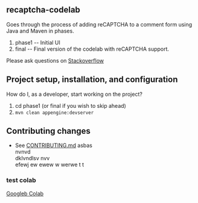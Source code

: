 ## recaptcha-codelab

Goes through the process of adding reCAPTCHA to a comment form using Java and Maven in phases.

1. phase1 -- Initial UI
2. final -- Final version of the codelab with reCAPTCHA support.

Please ask questions on [Stackoverflow](http://stackoverflow.com/questions/tagged/recaptcha)

## Project setup, installation, and configuration

How do I, as a developer, start working on the project?

1. cd phase1  (or final if you wish to skip ahead)
1. `mvn clean appengine:devserver`

<!--- 
a
a
a
a
a
a
a
a
a
a
a

a
## Troubleshooting & useful tools

### Examples of common tasks

e.g.
* How to make curl requests while authenticated via oauth.
* How to monifdsfsdfsdftor background jobs.
* How to run the app through a proxy.
 -->

## Contributing changes

* See [CONTRIBUTING.md](CONTRIBUTING.md)
asbas\
nvnvd\
dklvndlsv
nvv\
efewj 
 ew ewew
 w
 werwe t
 t
### test colab 
[Googleb Colab](https://colab.research.google.com/gist/ymodak/9813fa12f68d93159a8d555a3f429f81/colabtest.ipynb)
